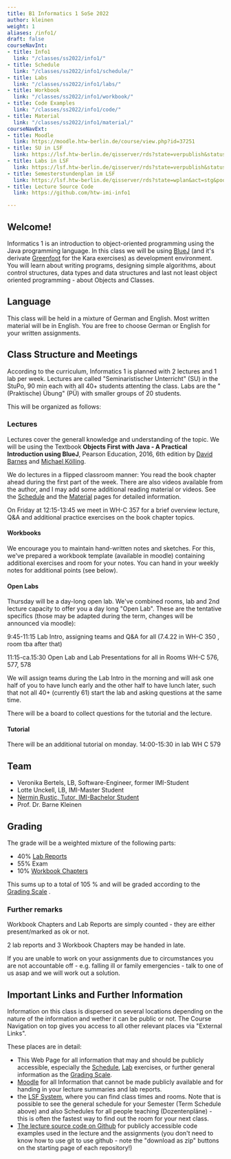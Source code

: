 ```yaml
---
title: B1 Informatics 1 SoSe 2022
author: kleinen
weight: 1
aliases: /info1/
draft: false
courseNavInt:
- title: Info1
  link: "/classes/ss2022/info1/"
- title: Schedule
  link: "/classes/ss2022/info1/schedule/"
- title: Labs
  link: "/classes/ss2022/info1/labs/"
- title: Workbook
  link: "/classes/ss2022/info1/workbook/"
- title: Code Examples
  link: "/classes/ss2022/info1/code/"
- title: Material
  link: "/classes/ss2022/info1/material/"
courseNavExt:
- title: Moodle
  link: https://moodle.htw-berlin.de/course/view.php?id=37251
- title: SU in LSF
  link: https://lsf.htw-berlin.de/qisserver/rds?state=verpublish&status=init&vmfile=no&publishid=185915&moduleCall=webInfo&publishConfFile=webInfo&publishSubDir=veranstaltung
- title: Labs in LSF
  link: https://lsf.htw-berlin.de/qisserver/rds?state=verpublish&status=init&vmfile=no&publishid=185699&moduleCall=webInfo&publishConfFile=webInfo&publishSubDir=veranstaltung
- title: Semesterstundenplan im LSF
  link: https://lsf.htw-berlin.de/qisserver/rds?state=wplan&act=stg&pool=stg&show=plan&P.vx=mittel&P.subc=plan&subdir=stg&week=&k_abstgv.abstgvnr=231&r_zuordabstgv.semvonint=1&r_zuordabstgv.sembisint=1
- title: Lecture Source Code
  link: https://github.com/htw-imi-info1

---
```


## Welcome!

Informatics 1 is an introduction to object-oriented programming using the Java
programming language. In this class we will be using [BlueJ](https://bluej.org/)
(and it's derivate [Greenfoot]() for the Kara exercises) as development environment.
You will learn about writing programs, designing simple algorithms, about
control structures, data types and data structures and last not least object oriented
programming - about Objects and Classes.

## Language

This class will be held in a mixture of German and English.
Most written material will be in English.
You are free to choose German or English for your written assignments.

## Class Structure and Meetings

According to the curriculum, Informatics 1 is planned with 2 lectures and 1 lab
per week. Lectures are called "Seminaristischer Unterricht" (SU) in the StuPo,
90 min each with all 40+ students attenting the class. Labs are the "(Praktische) Übung" (PÜ)
with smaller groups of 20 students.

This will be organized as follows:

### Lectures

Lectures cover the generall knowledge and understanding of the topic. We will be using the
Textbook **Objects First with Java - A Practical
Introduction using BlueJ**, Pearson Education, 2016, 6th edition by [David Barnes](https://www.kent.ac.uk/computing/people/3070/barnes-david) and
[Michael Kölling](https://www.kcl.ac.uk/people/michael-kolling).

We do lectures in a flipped classroom manner: You read the book chapter ahead during the first part of the week.
There are also videos available from the author, and I may add some additional reading material or videos.
See the [Schedule](./schedule) and the [Material](./material) pages for detailed information.

On Friday at 12:15-13:45 we meet in WH-C 357 for a brief overview lecture, Q&A and
additional practice exercises on the book chapter topics.

#### Workbooks

We encourage you to maintain hand-written notes and sketches. For this, we've prepared
a workbook template (available in moodle) containing additional exercises and room for your notes.
You can hand in your weekly notes for additional points (see below).

#### Open Labs

Thursday will be a day-long open lab. We've combined rooms, lab and 2nd lecture capacity to
offer you a day long "Open Lab". These are the tentative specifics (those may be adapted
during the term, changes will be announced via moodle):

9:45-11:15 Lab Intro, assigning teams and Q&A for all (7.4.22 in WH-C 350 , room tba after that)

11:15-ca.15:30 Open Lab and Lab Presentations for all in Rooms WH-C 576, 577, 578

We will assign teams during the Lab Intro in the morning and will ask one half of you
to have lunch early and the other half to have lunch later, such that not all 40+ (currently 61)
start the lab and asking questions at the same time.

There will be a board to collect questions for the tutorial and the lecture.

#### Tutorial

There will be an additional tutorial on monday.
14:00-15:30 in lab WH C 579

## Team

- Veronika Bertels, LB, Software-Engineer, former IMI-Student
- Lotte Unckell, LB, IMI-Master Student
- [Nermin Rustic, Tutor, IMI-Bachelor Student](mailto:nermin.rustic@student.htw-berlin.de)
- Prof. Dr. Barne Kleinen

## Grading

The grade will be a weighted mixture of the following parts:

* 40% [Lab Reports](labs/)
* 55% Exam
* 10% [Workbook Chapters](workbook/)


This sums up to a total of 105 % and will be graded according to the
[Grading Scale](/studies/grading/grading-scale) .


### Further remarks
Workbook Chapters and Lab Reports are simply counted - they are either present/marked as ok
or not.

2 lab reports and 3 Workbook Chapters may be handed in late.

If you are unable to work on your assignments due to circumstances you are not
accountable off - e.g. falling ill or family emergencies - talk to one of us
asap and we will work out a solution.


## Important Links and Further Information

Information on this class is dispersed on several locations depending on the nature of the information and wether it can be public or not.
The Course Navigation on top gives you access to all other relevant places via "External Links".

These places are in detail:

* This Web Page for all information that may and should be publicly accessible,
  especially the [Schedule](schedule), [Lab](labs) exercises, or further general information as the [Grading Scale](/studies/grading/grading-scale).
* [Moodle](https://moodle.htw-berlin.de) for all Information that cannot be made publicly available and for handing in your lecture summaries and lab reports.
* the [LSF System](https://lsf.htw-berlin.de), where you can find class times and rooms. Note that is possible to see the general schedule for your Semester (Term Schedule above) and also Schedules for all people teaching (Dozentenpläne) - this is often the fastest way to find out the room for your next class.
* [The lecture source code on Github](https://github.com/htw-imi-info1) for publicly accessible code examples used in the lecture and the assignments (you don't need to know how to use git to use github - note the "download as zip" buttons on the starting page of each repository!)
